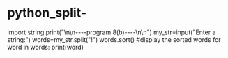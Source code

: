 # python_split-
import string
print("\n\n----program 8(b)----\n\n")
my_str=input("Enter a string:")
words=my_str.split("!")
words.sort()
#display the sorted words
for word in words:
  print(word)
